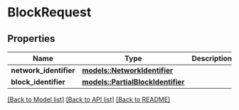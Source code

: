 # BlockRequest

## Properties

Name | Type | Description | Notes
------------ | ------------- | ------------- | -------------
**network_identifier** | [**models::NetworkIdentifier**](NetworkIdentifier.md) |  | 
**block_identifier** | [**models::PartialBlockIdentifier**](PartialBlockIdentifier.md) |  | 

[[Back to Model list]](../README.md#documentation-for-models) [[Back to API list]](../README.md#documentation-for-api-endpoints) [[Back to README]](../README.md)


